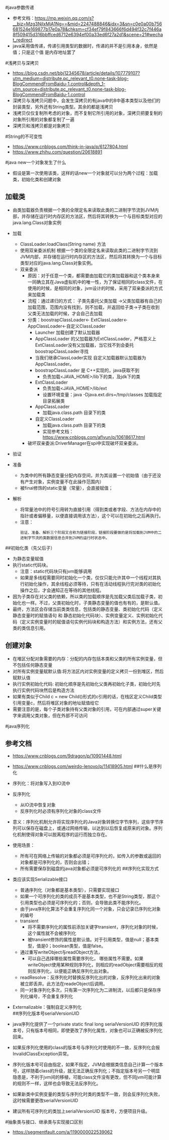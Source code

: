 #java参数传递
* 参考文档：https://mp.weixin.qq.com/s?__biz=Mzg3NjIxMjA1Ng==&mid=2247488846&idx=3&sn=c0e0a00b756681524e169877b17e0a78&chksm=cf34ef79f843666f6d494f32c7f446a8f509415d316bbffced6712e6394ef00a33ed6f27a2d1&scene=21#wechat_redirect
* java采用值传递，传递引用类型的数据时，传递的并不是引用本身，依然是值；只是这个值 是内存地址罢了

#浅拷贝与深拷贝
* https://blog.csdn.net/bbj12345678/article/details/107779107?utm_medium=distribute.pc_relevant_t0.none-task-blog-BlogCommendFromBaidu-1.control&depth_1-utm_source=distribute.pc_relevant_t0.none-task-blog-BlogCommendFromBaidu-1.control
* 深拷贝与浅拷贝问题中，会发生深拷贝的有java中的8中基本类型以及他们的封装类型，另外还有String类型。其余的都是浅拷贝
* 浅拷贝仅仅复制所考虑的对象，而不复制它所引用的对象，深拷贝把要复制的对象所引用的对象都复制了一遍
* 深拷贝和浅拷贝都是对象拷贝


#String的不可变性
* https://www.cnblogs.com/think-in-java/p/6127804.html
* https://www.zhihu.com/question/20618891

#java new一个对象发生了什么
* 假设是第一次使用该类，这样的话new一个对象就可以分为两个过程：加载类，初始化类和创建对象
## 加载类
 * 由类加载器负责根据一个类的全限定名来读取此类的二进制字节流到JVM内部，并存储在运行时内存区的方法区，然后将其转换为一个与目标类型对应的java.lang.Class对象实例 
* 加载  
   * ClassLoader.loadClass(String name) 方法
   * 使用双亲委派机制 根据一个类的全限定名来读取此类的二进制字节流到JVM内部，并存储在运行时内存区的方法区，然后将其转换为一个与目标类型对应的java.lang.Class对象实例。
   * 双亲委派    
       * 原因：对于任意一个类，都需要由加载它的类加载器和这个类本身来一同确立其在Java虚拟机中的唯一性，为了保证相同的class文件，在使用的时候，是相同的对象，jvm设计的时候，采用了双亲委派的方式来加载类
       * 流程：通过递归的方式： 子类先委托父类加载 ->父类加载器有自己的加载范围，范围内没有找到，则不加载，并返回给子类->子类在收到父类无法加载的时候，才会自己去加载
       * 分类：boostrapClassLoader<- ExtClassLoader<-AppClassLoader<-自定义ClassLoader
            * Launcher 加载创建了默认加载器
            * AppClassLoader 的父加载器为ExtClassLoader，严格意义上ExtClassLoader没有父加载器，当它找不到会委托boostrapClassLoader寻找
            * 当我们继承ClassLoader实现 自定义加载器默认加载器为AppClassLoader。
            * boostrapClassLoader 是 C++实现的，java获取不到
                * 负责加载<JAVA_HOME>/lib下的类，及jdk下的类
            * ExtClassLoader
                * 负责加载<JAVA_HOME>/lib/ext
                * 设置环境变量：java -Djava.ext.dirs=/tmp/classes 加载指定目录拓展类
            * AppClassLoader
                * 加载java.class.path 目录下的类
            * 自定义ClassLoader    
                * 加载java.class.path 目录下的类
                * 实现参考文档：https://www.cnblogs.com/aflyun/p/10618617.html
       * 破坏双亲委派:DriverManager在spi中实现破坏双亲委派。        
                
* 验证     
* 准备
    * 为类中的所有静态变量分配内存空间，并为其设置一个初始值（由于还没有产生对象，实例变量不在此操作范围内）
    * 被final修饰的static变量（常量），会直接赋值；

* 解析
    * 将常量池中的符号引用转为直接引用（得到类或者字段、方法在内存中的指针或者偏移量，以便直接调用该方法），这个可以在初始化之后再执行。
    * 注意：    
        ````
        验证、准备、解析三个阶段又合称为链接阶段，链接阶段要做的是将加载到JVM中的二进制字节流的类数据信息合并到JVM的运行时状态中。 
        ````  
##初始化类（先父后子）
* 为静态变量赋值
* 执行static代码块。
    * 注意：static代码块只有jvm能够调用
    * 如果是多线程需要同时初始化一个类，仅仅只能允许其中一个线程对其执行初始化操作，其余线程必须等待，只有在活动线程执行完对类的初始化操作之后，才会通知正在等待的其他线程。
* 因为子类存在对父类的依赖，所以类的加载顺序是先加载父类后加载子类，初始化也一样。不过，父类初始化时，子类静态变量的值也有有的，是默认值。
* 最终，方法区会存储当前类类信息，包括类的静态变量、类初始化代码（定义静态变量时的赋值语句 和 静态初始化代码块）、实例变量定义、实例初始化代码（定义实例变量时的赋值语句实例代码块和构造方法）和实例方法，还有父类的类信息引用。     
## 创建对象
* 在堆区分配对象需要的内存：分配的内存包括本类和父类的所有实例变量，但不包括任何静态变量
* 对所有实例变量赋默认值:将方法区内对实例变量的定义拷贝一份到堆区，然后赋默认值
* 执行实例初始化代码: 初始化顺序是先初始化父类再初始化子类，初始化时先执行实例代码块然后是构造方法
* 如果有类似于Child c = new Child()形式的c引用的话，在栈区定义Child类型引用变量c，然后将堆区对象的地址赋值给它
* 需要注意的是，每个子类对象持有父类对象的引用，可在内部通过super关键字来调用父类对象，但在外部不可访问    

#java序列化
## 参考文档
* https://www.cnblogs.com/9dragon/p/10901448.html
* https://www.cnblogs.com/weirdo-lenovo/p/11418905.html
##什么是序列化
* 序列化：将对象写入到IO流中
* 反序列化
    * 从IO流中恢复对象
    * 反序列化时必须有序列化对象的class文件
* 意义：序列化机制允许将实现序列化的Java对象转换位字节序列，这些字节序列可以保存在磁盘上，或通过网络传输，以达到以后恢复成原来的对象。序列化机制使得对象可以脱离程序的运行而独立存在。
* 使用场景：
    * 所有可在网络上传输的对象都必须是可序列化的，如传入的参数或返回的对象都是可序列化的，否则会出错；
    * 所有需要保存到磁盘的java对象都必须是可序列化的
##序列化实现方式
* 类应该实现Serializable接口
    * 普通序列化（对象都是基本类型），只需要实现接口
    * 如果一个可序列化的类的成员不是基本类型，也不是String类型，那这个引用类型也必须是可序列化的；否则，会导致此类不能序列化。
    * 由于java序利化算法不会重复序列化同一个对象，只会记录已序列化对象的编号
    * transient
        * 将不需要序列化的属性前添加关键字transient，序列化对象的时候，这个属性就不会被序列化     
        * 被transient修饰的属性是默认值。对于引用类型，值是null；基本类型，值是0；boolean类型，值是false。
    * 通过重写writeObject与readObject方法，
        * 可以自己选择哪些属性需要序列化， 哪些属性不需要。如果writeObject使用某种规则序列化，则相应的readObject需要相反的规则反序列化，以便能正确反序列化出对象。
    * readResolve：反序列化时替换反序列化出的对象，反序列化出来的对象被立即丢弃。此方法在readeObject后调用。    
    * 同一对象序列化多次，只有第一次序列化为二进制流，以后都只是保存序列化编号，不会重复序列化        

* Externalizable：强制自定义序列化    
##序列化版本号serialVersionUID
* java序列化提供了一个private static final long serialVersionUID 的序列化版本号，只有版本号相同，即使更改了序列化属性，对象也可以正确被反序列化回来。
* 如果反序列化使用的class的版本号与序列化时使用的不一致，反序列化会报InvalidClassException异常。
* 序列化版本号可自由指定，如果不指定，JVM会根据类信息自己计算一个版本号，这样随着class的升级，就无法正确反序列化；不指定版本号另一个明显隐患是，不利于jvm间的移植，可能class文件没有更改，但不同jvm可能计算的规则不一样，这样也会导致无法反序列化。
* 如果新类中实例变量的类型与序列化时类的类型不一致，则会反序列化失败，这时候需要更改serialVersionUID
* 建议所有可序列化的类加上serialVersionUID 版本号，方便项目升级。

#抽象类与接口、继承类与实现接口区别
* https://segmentfault.com/a/1190000022539062